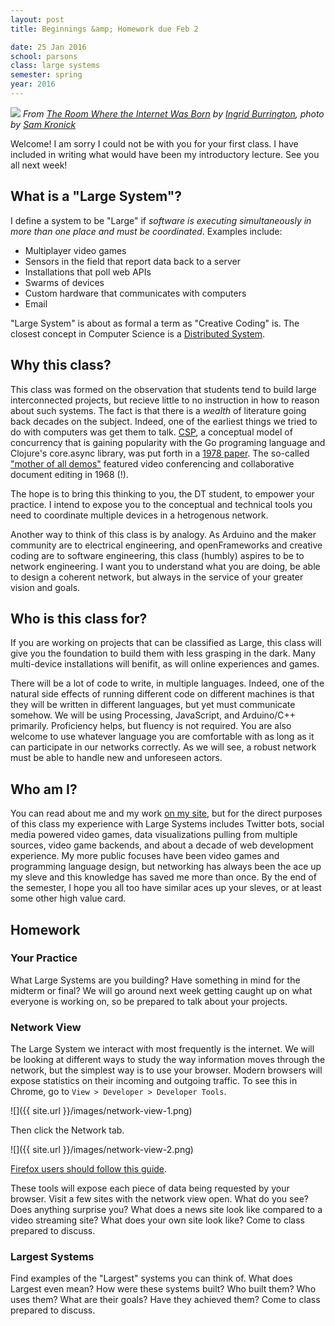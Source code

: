 ```yaml
---
layout: post
title: Beginnings &amp; Homework due Feb 2

date: 25 Jan 2016
school: parsons
class: large systems
semester: spring
year: 2016
--- 
```


![](http://cdn.theatlantic.com/assets/media/img/mt/2015/10/IMG_2731/lead_960.jpg)
<cite>From [The Room Where the Internet Was Born](http://www.theatlantic.com/technology/archive/2015/11/where-was-the-internet-born/413221/) by [Ingrid Burrington](http://lifewinning.com/), photo by [Sam Kronick](http://www.samkronick.com/)</cite>

Welcome! I am sorry I could not be with you for your first class. I have included in writing what would have been my introductory lecture. See you all next week!

## What is a "Large System"?
I define a system to be "Large" if *software is executing simultaneously in more than one place and must be coordinated*. Examples include:

* Multiplayer video games
* Sensors in the field that report data back to a server
* Installations that poll web APIs
* Swarms of devices
* Custom hardware that communicates with computers
* Email

"Large System" is about as formal a term as "Creative Coding" is. The closest concept in Computer Science is a [Distributed System](https://en.wikipedia.org/wiki/Distributed_computing).

## Why this class?
This class was formed on the observation that students tend to build large interconnected projects, but recieve little to no instruction in how to reason about such systems. The fact is that there is a *wealth* of literature going back decades on the subject. Indeed, one of the earliest things we tried to do with computers was get them to talk. [CSP](https://en.wikipedia.org/wiki/Communicating_sequential_processes), a conceptual model of concurrency that is gaining popularity with the Go programing language and Clojure's core.async library, was put forth in a [1978 paper](http://spinroot.com/courses/summer/Papers/hoare_1978.pdf). The so-called ["mother of all demos"](https://www.youtube.com/watch?v=yJDv-zdhzMY) featured video conferencing and collaborative document editing in 1968 (!).

The hope is to bring this thinking to you, the DT student, to empower your practice. I intend to expose you to the conceptual and technical tools you need to coordinate multiple devices in a hetrogenous network.

Another way to think of this class is by analogy. As Arduino and the maker community are to electrical engineering, and openFrameworks and creative coding are to software engineering, this class (humbly) aspires to be to network engineering. I want you to understand what you are doing, be able to design a coherent network, but always in the service of your greater vision and goals.

## Who is this class for?
If you are working on projects that can be classified as Large, this class will give you the foundation to build them with less grasping in the dark. Many multi-device installations will benifit, as will online experiences and games.

There will be a lot of code to write, in multiple languages. Indeed, one of the natural side effects of running different code on different machines is that they will be written in different languages, but yet must communicate somehow. We will be using Processing, JavaScript, and Arduino/C++ primarily. Proficiency helps, but fluency is not required. You are also welcome to use whatever language you are comfortable with as long as it can participate in our networks correctly. As we will see, a robust network must be able to handle new and unforeseen actors.

## Who am I?
You can read about me and my work [on my site](http://nas.sr), but for the direct purposes of this class my experience with Large Systems includes Twitter bots, social media powered video games, data visualizations pulling from multiple sources, video game backends, and about a decade of web development experience. My more public focuses have been video games and programming language design, but networking has always been the ace up my sleve and this knowledge has saved me more than once. By the end of the semester, I hope you all too have similar aces up your sleves, or at least some other high value card.

## Homework

### Your Practice
What Large Systems are you building? Have something in mind for the midterm or final? We will go around next week getting caught up on what everyone is working on, so be prepared to talk about your projects.

### Network View
The Large System we interact with most frequently is the internet. We will be looking at different ways to study the way information moves through the network, but the simplest way is to use your browser. Modern browsers will expose statistics on their incoming and outgoing traffic. To see this in Chrome, go to `View > Developer > Developer Tools`.

![]({{ site.url }}/images/network-view-1.png)

Then click the Network tab.

![]({{ site.url }}/images/network-view-2.png)

[Firefox users should follow this guide](https://developer.mozilla.org/en-US/docs/Tools/Network_Monitor).

These tools will expose each piece of data being requested by your browser. Visit a few sites with the network view open. What do you see? Does anything surprise you? What does a news site look like compared to a video streaming site? What does your own site look like? Come to class prepared to discuss.

### Largest Systems
Find examples of the "Largest" systems you can think of. What does Largest even mean? How were these systems built? Who built them? Who uses them? What are their goals? Have they achieved them? Come to class prepared to discuss.